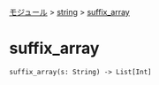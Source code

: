 [モジュール](../index.md) > [string](./index.md) > [suffix_array]()

# suffix_array

```
suffix_array(s: String) -> List[Int]
```
